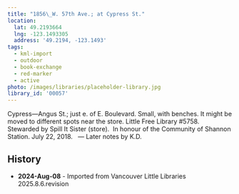 ```yaml
---
title: "1856\_W. 57th Ave.; at Cypress St."
location:
  lat: 49.2193664
  lng: -123.1493305
  address: '49.2194, -123.1493'
tags:
  - kml-import
  - outdoor
  - book-exchange
  - red-marker
  - active
photo: /images/libraries/placeholder-library.jpg
library_id: '00057'
---
```

Cypress—Angus St.; just e. of E. Boulevard.
 Small, with benches. It might be moved to different spots near the store. 
 Little Free Library #5758.  
Stewarded by Spill It Sister (store).  
In honour of the Community of Shannon Station.
July 22, 2018.  
— Later notes by K.D.

## History
- **2024-Aug-08** - Imported from Vancouver Little Libraries 2025.8.6.revision
